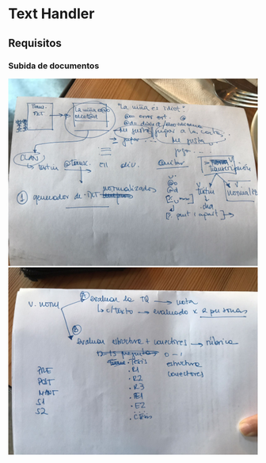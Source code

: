 # Text Handler

## Requisitos

### Subida de documentos

![](./.assets/main.jpeg)
![](./.assets/review.jpeg)
